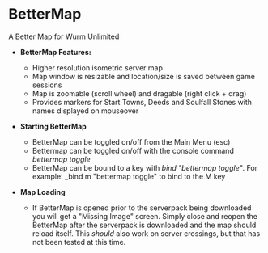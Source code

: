 # BetterMap
A Better Map for Wurm Unlimited

- **BetterMap Features:**
  - Higher resolution isometric server map
  - Map window is resizable and location/size is saved between game sessions
  - Map is zoomable (scroll wheel) and dragable (right click + drag)
  - Provides markers for Start Towns, Deeds and Soulfall Stones with names displayed on mouseover

- **Starting BetterMap**
  - BetterMap can be toggled on/off from the Main Menu (esc)
  - Bettermap can be toggled  on/off with the console command _bettermap toggle_
  - BetterMap can be bound to a key with _bind <key> "bettermap toggle"_. For example: _bind m "bettermap toggle" to bind to the M key
  
- **Map Loading**
  - If BetterMap is opened prior to the serverpack being downloaded you will get a "Missing Image" screen. Simply close and reopen the BetterMap after the serverpack is downloaded and the map should reload itself. This *should* also work on server crossings, but that has not been tested at this time.
  
